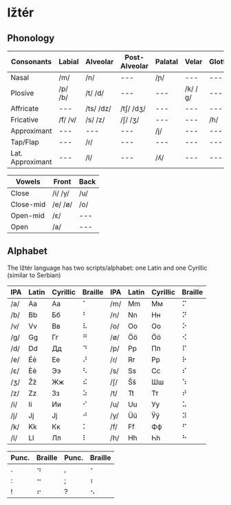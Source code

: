 # Ižtér

## Phonology

| Consonants | Labial | Alveolar | Post-Alveolar | Palatal | Velar | Glottal |
| --- | --- | --- | --- | --- | --- | --- |
| Nasal | /m/ | /n/ | --- | /ɲ/ | --- | --- |
| Plosive | /p/ /b/ | /t/ /d/ | --- | --- | /k/ /ɡ/ | --- |
| Affricate | --- | /ts/ /dz/ | /tʃ/ /dʒ/ | --- | --- | --- |
| Fricative | /f/ /v/ | /s/ /z/ | /ʃ/ /ʒ/ | --- | --- | /h/ |
| Approximant | --- | --- | --- | /j/ | --- | --- |
| Tap/Flap | --- | /ɾ/ | --- | --- | --- | --- |
| Lat. Approximant | --- | /l/ | --- | /ʎ/ | --- | --- |

| Vowels | Front | Back |
| --- | --- | --- |
| Close | /i/ /y/ | /u/ |
| Close-mid | /e/ /ø/ | /o/ |
| Open-mid | /ɛ/ | --- |
| Open | /a/ | --- |

## Alphabet
The Ižtér language has two scripts/alphabet: one Latin and one Cyrillic (similar to Serbian)

| IPA | Latin | Cyrillic | Braille | IPA | Latin | Cyrillic | Braille |
| --- | --- | --- | --- | --- | --- | --- | --- |
| /a/ | Aa | Аа | ⠁ | /m/ | Mm | Мм | ⠍ |
| /b/ | Bb | Бб | ⠃ | /n/ | Nn | Нн | ⠝ |
| /v/ | Vv | Вв | ⠧ | /o/ | Oo | Оо | ⠕ |
| /g/ | Gg | Гг | ⠛ | /ø/ | Öö | Ӧӧ | ⠪ |
| /d/ | Dd | Дд | ⠙ | /p/ | Pp | Пп | ⠏ |
| /e/ | Éé | Ее | ⠜ | /ɾ/ | Rr | Рр | ⠗ |
| /ɛ/ | Èè | Ээ | ⠣ | /s/ | Ss | Сс | ⠎ |
| /ʒ/ | Žž | Жж | ⠮ | /ʃ/ | Šš | Шш | ⠱ |
| /z/ | Zz | Зз | ⠵ | /t/ | Tt | Тт | ⠞ |
| /i/ | Ii | Ии | ⠊ | /u/ | Uu | Уу | ⠥ |
| /j/ | Jj | Јј | ⠚ | /y/ | Üü | Ӱӱ | ⠽ |
| /k/ | Kk | Кк | ⠅ | /f/ | Ff | Фф | ⠋ |
| /l/ | Ll | Лл | ⠇ | /h/ | Hh | Һһ | ⠓ |

| Punc. | Braille | Punc. | Braille |
| --- | --- | --- | --- |
| . | ⠲ | , | ⠂ |
| : | ⠒ | ; | ⠆ |
| ! | ⠖ | ? | ⠢ |

